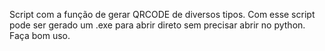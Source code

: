 Script com a função de gerar QRCODE de diversos tipos.
Com esse script pode ser gerado um .exe para abrir direto sem precisar abrir no python. 
Faça bom uso.
